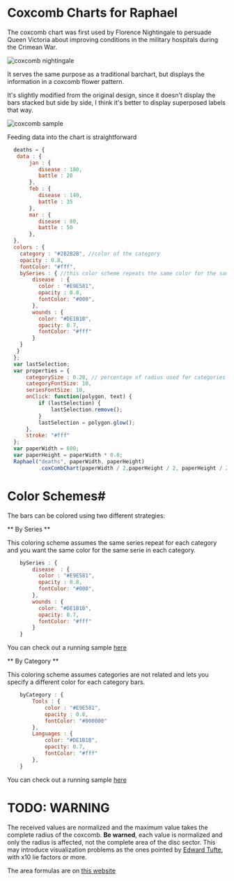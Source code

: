 # Coxcomb Charts for Raphael #

The coxcomb chart was first used by Florence Nightingale to persuade Queen Victoria about improving
conditions in the military hospitals during the Crimean War.

![coxcomb nightingale](http://blog.guillermowinkler.com/images/blog/coxcomb-nightingale.jpg)

It serves the same purpose as a traditional barchart, but displays the information in
a coxcomb flower pattern.

It's slightly modified from the original design, since it doesn't display the bars stacked but side by side, I think it's better
to display superposed labels that way.

![coxcomb sample](http://blog.guillermowinkler.com/images/blog/coxcombsample.jpg)

Feeding data into the chart is straightforward

``` javascript
  deaths = {
   data : { 
       jan : {
          disease : 180,
          battle : 20
       },
       feb : {
          disease : 140,
          battle : 35
       },
       mar : {
          disease : 80,
          battle : 50
       },
  },
  colors : {
    category : "#2B2B2B", //color of the category
    opacity : 0.8,
    fontColor: "#fff",
    bySeries : { //this color scheme repeats the same color for the same series
        disease  : {
          color : "#E9E581",
          opacity : 0.8,
          fontColor: "#000",
        },
        wounds : {
          color: "#DE1B1B",
          opacity: 0.7,
          fontColor: "#fff"
        }
    }
   } 
  }; 
  var lastSelection;
  var properties = {
      categorySize : 0.20, // percentage of radius used for categories
      categoryFontSize: 10,
      seriesFontSize: 10,
      onClick: function(polygon, text) { 
          if (lastSelection) {
              lastSelection.remove();
          }
          lastSelection = polygon.glow();
      },
      stroke: "#fff"
  };
  var paperWidth = 600;
  var paperHeight = paperWidth * 0.8;
  Raphael("deaths", paperWidth, paperHeight)
          .coxCombChart(paperWidth / 2,paperHeight / 2, paperHeight / 2, deaths, properties);
```

# Color Schemes#

The bars can be colored using two different strategies:

** By Series **

This coloring scheme assumes the same series repeat for each category and you want the same color for the same serie in each category.

``` javascript
    bySeries : {
        disease  : {
          color : "#E9E581",
          opacity : 0.8,
          fontColor: "#000",
        },
        wounds : {
          color: "#DE1B1B",
          opacity: 0.7,
          fontColor: "#fff"
        }
    }
```

You can check out a running sample [here](http://blog.guillermowinkler.com/blog/2012/11/25/coxcomb-charts-with-raphael-dot-js/)

** By Category **

This coloring scheme assumes categories are not related and lets you specify a different color for each category bars.

``` javascript
    byCategory : {
        Tools : {
            color : "#E9E581",
            opacity : 0.8,
            fontColor: "#000000"
        },
        Languages : {
            color: "#DE1B1B",
            opacity: 0.7,
            fontColor: "#fff"
        },
    }
```

You can check out a running sample [here](http://resume.guillermowinkler.com)

# TODO: WARNING #

The received values are normalized and the maximum value takes the complete radius of the coxcomb. **Be warned**,
each value is normalized and only the radius is affected, not the complete area of the disc sector. 
This may introduce visualization problems as the ones pointed by [Edward Tufte][3], with x10 lie factors or more.

The area formulas are on [this website][2]

[2]: http://understandinguncertainty.org/node/214
[3]: http://www.amazon.com/Visual-Display-Quantitative-Information/dp/0961392142
